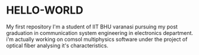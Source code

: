 # HELLO-WORLD
My first repository
I'm a student of IIT BHU varanasi pursuing my post graduation in communication system engineering in electronics department.
i'm actually working on comsol multiphysics software under the project of optical fiber analysing it's characteristics.
